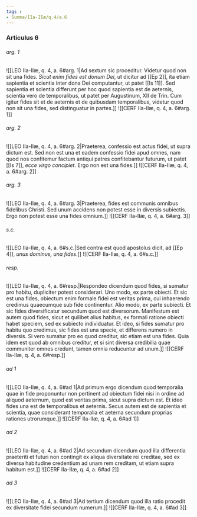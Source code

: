 ```yaml
---
tags : 
- Summa/IIa-IIæ/q.4/a.6
---
```


### Articulus 6

###### arg. 1
![[LEO IIa-IIæ, q. 4, a. 6#arg. 1|Ad sextum sic proceditur. Videtur quod non sit una fides. *Sicut enim fides est donum Dei*, ut dicitur ad [[Ep 2]], ita etiam sapientia et scientia inter dona Dei computantur, ut patet [[Is 11]]. Sed sapientia et scientia differunt per hoc quod sapientia est de aeternis, scientia vero de temporalibus, ut patet per Augustinum, XII de Trin. Cum igitur fides sit et de aeternis et de quibusdam temporalibus, videtur quod non sit una fides, sed distinguatur in partes.]]
![[CERF IIa-IIæ, q. 4, a. 6#arg. 1]]

###### arg. 2
![[LEO IIa-IIæ, q. 4, a. 6#arg. 2|Praeterea, confessio est actus fidei, ut supra dictum est. Sed non est una et eadem confessio fidei apud omnes, nam quod nos confitemur factum antiqui patres confitebantur futurum, ut patet [[Is 7]], *ecce virgo concipiet*. Ergo non est una fides.]]
![[CERF IIa-IIæ, q. 4, a. 6#arg. 2]]

###### arg. 3
![[LEO IIa-IIæ, q. 4, a. 6#arg. 3|Praeterea, fides est communis omnibus fidelibus Christi. Sed unum accidens non potest esse in diversis subiectis. Ergo non potest esse una fides omnium.]]
![[CERF IIa-IIæ, q. 4, a. 6#arg. 3]]

###### s.c.
![[LEO IIa-IIæ, q. 4, a. 6#s.c.|Sed contra est quod apostolus dicit, ad [[Ep 4]], *unus dominus, una fides*.]]
![[CERF IIa-IIæ, q. 4, a. 6#s.c.]]

###### resp.
![[LEO IIa-IIæ, q. 4, a. 6#resp.|Respondeo dicendum quod fides, si sumatur pro habitu, dupliciter potest considerari. Uno modo, ex parte obiecti. Et sic est una fides, obiectum enim formale fidei est veritas prima, cui inhaerendo credimus quaecumque sub fide continentur. Alio modo, ex parte subiecti. Et sic fides diversificatur secundum quod est diversorum. Manifestum est autem quod fides, sicut et quilibet alius habitus, ex formali ratione obiecti habet speciem, sed ex subiecto individuatur. Et ideo, si fides sumatur pro habitu quo credimus, sic fides est una specie, et differens numero in diversis. Si vero sumatur pro eo quod creditur, sic etiam est una fides. Quia idem est quod ab omnibus creditur, et si sint diversa credibilia quae communiter omnes credunt, tamen omnia reducuntur ad unum.]]
![[CERF IIa-IIæ, q. 4, a. 6#resp.]]

###### ad 1
![[LEO IIa-IIæ, q. 4, a. 6#ad 1|Ad primum ergo dicendum quod temporalia quae in fide proponuntur non pertinent ad obiectum fidei nisi in ordine ad aliquod aeternum, quod est veritas prima, sicut supra dictum est. Et ideo fides una est de temporalibus et aeternis. Secus autem est de sapientia et scientia, quae considerant temporalia et aeterna secundum proprias rationes utrorumque.]]
![[CERF IIa-IIæ, q. 4, a. 6#ad 1]]

###### ad 2
![[LEO IIa-IIæ, q. 4, a. 6#ad 2|Ad secundum dicendum quod illa differentia praeteriti et futuri non contingit ex aliqua diversitate rei creditae, sed ex diversa habitudine credentium ad unam rem creditam, ut etiam supra habitum est.]]
![[CERF IIa-IIæ, q. 4, a. 6#ad 2]]

###### ad 3
![[LEO IIa-IIæ, q. 4, a. 6#ad 3|Ad tertium dicendum quod illa ratio procedit ex diversitate fidei secundum numerum.]]
![[CERF IIa-IIæ, q. 4, a. 6#ad 3]]

